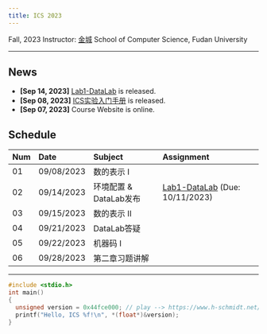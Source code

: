 ```yaml
---
title: ICS 2023
---
```


Fall, 2023
Instructor: [金城](https://cjinfdu.github.io/)
School of Computer Science, Fudan University


---


## News

- **[Sep 14, 2023]** [Lab1-DataLab](DataLab) is released. 
- **[Sep 08, 2023]** [ICS实验入门手册](ICS实验入门手册) is released.
- **[Sep 07, 2023]** Course Website is online.

## Schedule

|Num|Date      |Subject                |Assignment                                          |
|:--|:---------|:----------------------|:---------------------------------------------------|
|01 |09/08/2023|数的表示 I             |                                                    |
|02 |09/14/2023|环境配置 & DataLab发布 |[Lab1-DataLab](DataLab) (Due: 10/11/2023)           |
|03 |09/15/2023|数的表示 II            |                                                    |
|04 |09/21/2023|DataLab答疑            |                                                    |
|05 |09/22/2023|机器码 I               |                                                    |
|06 |09/28/2023|第二章习题讲解         |                                                    |

---

```c
#include <stdio.h>
int main()
{
  unsigned version = 0x44fce000; // play --> https://www.h-schmidt.net/FloatConverter/IEEE754.html
  printf("Hello, ICS %f!\n", *(float*)&version);
}
```
